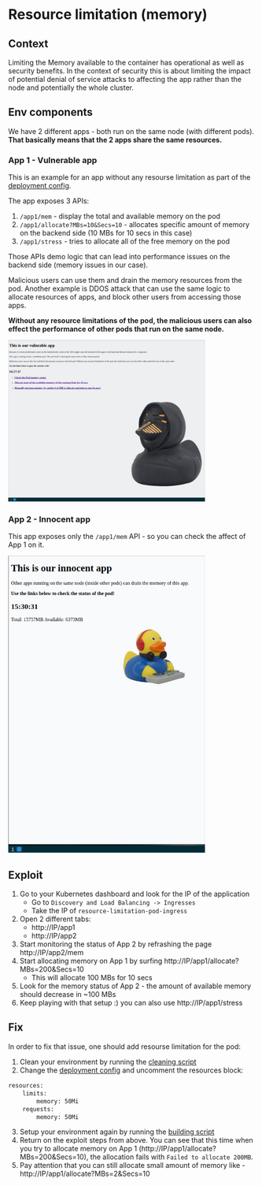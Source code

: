 # Resource limitation (memory)

## Context
Limiting the Memory available to the container has operational as well as security benefits. In the context of security this is about limiting the impact of potential denial of service attacks to affecting the app rather than the node and potentially the whole cluster.

## Env components
We have 2 different apps - both run on the same node (with different pods).
**That basically means that the 2 apps share the same resources.**

### App 1 - Vulnerable app
This is an example for an app without any resourse limitation as part of the [deployment config](k8s/ResourceLimitation/app1/deployment.yaml).

The app exposes 3 APIs:
1. `/app1/mem` - display the total and available memory on the pod
2. `/app1/allocate?MBs=10&Secs=10` - allocates specific amount of memory on the backend side (10 MBs for 10 secs in this case) 
3. `/app1/stress` - tries to allocate all of the free memory on the pod

Those APIs demo logic that can lead into performance issues on the backend side (memory issues in our case).

Malicious users can use them and drain the memory resources from the pod. Another example is DDOS attack that can use the same logic to allocate resources of apps, and block other users from accessing those apps.

**Without any resource limitations of the pod, the malicious users can also effect the performance of other pods that run on the same node.**


<img src="pics/app1.png?raw=true" width="400">

### App 2 - Innocent app
This app exposes only the `/app1/mem` API - so you can check the affect of App 1 on it.

<img src="pics/app2.png?raw=true" width="400">


## Exploit
1. Go to your Kubernetes dashboard and look for the IP of the application
    * Go to `Discovery and Load Balancing -> Ingresses`
    * Take the IP of `resource-limitation-pod-ingress`
2. Open 2 different tabs:
    * http://IP/app1
    * http://IP/app2
3. Start monitoring the status of App 2 by refrashing the page http://IP/app2/mem
4. Start allocating memory on App 1 by surfing http://IP/app1/allocate?MBs=200&Secs=10
    * This will allocate 100 MBs for 10 secs
5. Look for the memory status of App 2 - the amount of available memory should decrease in ~100 MBs
6. Keep playing with that setup :) you can also use http://IP/app1/stress

## Fix
In order to fix that issue, one should add resourse limitation for the pod:
1. Clean your environment by running the [cleaning script](k8s/ResourceLimitation/cleanup.sh)
2. Change the [deployment config](k8s/ResourceLimitation/app1/deployment.yaml) and uncomment the resources block:
```
resources:
    limits:
        memory: 50Mi
    requests:
        memory: 50Mi
```
3. Setup your environment again by running the [building script](k8s/ResourceLimitation/build.sh)
4. Return on the exploit steps from above. You can see that this time when you try to allocate memory on App 1 (http://IP/app1/allocate?MBs=200&Secs=10), the allocation fails with `Failed to allocate 200MB`.
5. Pay attention that you can still allocate small amount of memory like - http://IP/app1/allocate?MBs=2&Secs=10